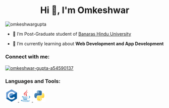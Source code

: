<h1 align="center">Hi 👋, I'm Omkeshwar</h1>
<p align="left"> <img src="https://komarev.com/ghpvc/?username=omkeshwargupta&label=Profile%20views&color=0e75b6&style=flat" alt="omkeshwargupta" /> </p>

- 🔭 I’m Post-Graduate student of [Banaras Hindu University](https://www.bhu.ac.in/Site/Home/1_2_16_Main-Site)

- 🌱 I’m currently learning about **Web Development and App Development**

<h3 align="left">Connect with me:</h3>
<p align="left">
<a href="https://linkedin.com/in/omkeshwar-gupta-a54590137" target="blank"><img align="center" src="https://raw.githubusercontent.com/rahuldkjain/github-profile-readme-generator/master/src/images/icons/Social/linked-in-alt.svg" alt="omkeshwar-gupta-a54590137" height="30" width="40" /></a>
</p>

<h3 align="left">Languages and Tools:</h3>
<p align="left"> <a href="https://www.cprogramming.com/" target="_blank" rel="noreferrer"> <img src="https://raw.githubusercontent.com/devicons/devicon/master/icons/c/c-original.svg" alt="c" width="40" height="40"/> </a> <a href="https://www.java.com" target="_blank" rel="noreferrer"> <img src="https://raw.githubusercontent.com/devicons/devicon/master/icons/java/java-original.svg" alt="java" width="40" height="40"/> </a> <a href="https://www.python.org" target="_blank" rel="noreferrer"> <img src="https://raw.githubusercontent.com/devicons/devicon/master/icons/python/python-original.svg" alt="python" width="40" height="40"/> </a> </p>
